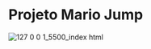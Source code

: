 # Projeto Mario Jump

![127 0 0 1_5500_index html](https://user-images.githubusercontent.com/114430780/198366835-9b5c2304-4d51-4a4b-8a55-6724a23ceb68.png)
